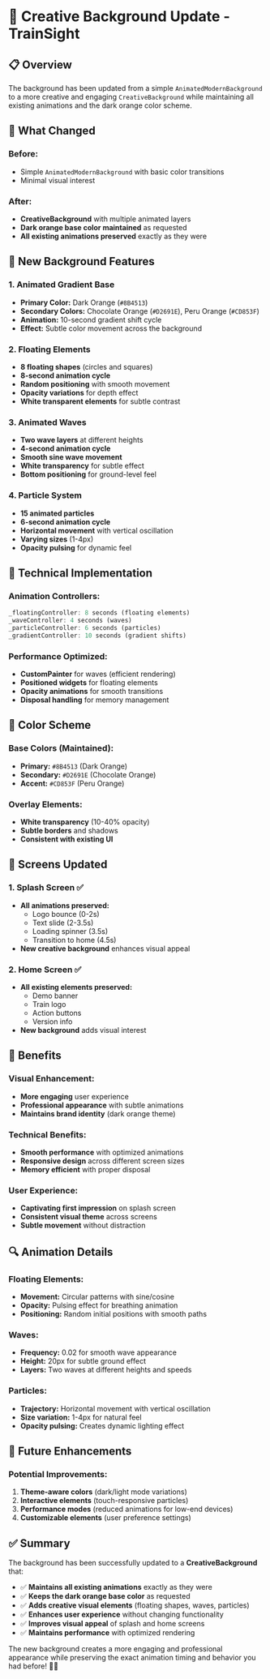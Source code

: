 # 🎨 Creative Background Update - TrainSight

## 📋 Overview

The background has been updated from a simple `AnimatedModernBackground` to a more creative and engaging `CreativeBackground` while maintaining all existing animations and the dark orange color scheme.

## 🎯 What Changed

### **Before:**
- Simple `AnimatedModernBackground` with basic color transitions
- Minimal visual interest

### **After:**
- **CreativeBackground** with multiple animated layers
- **Dark orange base color maintained** as requested
- **All existing animations preserved** exactly as they were

## 🌈 New Background Features

### **1. Animated Gradient Base**
- **Primary Color:** Dark Orange (`#8B4513`)
- **Secondary Colors:** Chocolate Orange (`#D2691E`), Peru Orange (`#CD853F`)
- **Animation:** 10-second gradient shift cycle
- **Effect:** Subtle color movement across the background

### **2. Floating Elements**
- **8 floating shapes** (circles and squares)
- **8-second animation cycle**
- **Random positioning** with smooth movement
- **Opacity variations** for depth effect
- **White transparent elements** for subtle contrast

### **3. Animated Waves**
- **Two wave layers** at different heights
- **4-second animation cycle**
- **Smooth sine wave movement**
- **White transparency** for subtle effect
- **Bottom positioning** for ground-level feel

### **4. Particle System**
- **15 animated particles**
- **6-second animation cycle**
- **Horizontal movement** with vertical oscillation
- **Varying sizes** (1-4px)
- **Opacity pulsing** for dynamic feel

## 🔧 Technical Implementation

### **Animation Controllers:**
```dart
_floatingController: 8 seconds (floating elements)
_waveController: 4 seconds (waves)
_particleController: 6 seconds (particles)
_gradientController: 10 seconds (gradient shifts)
```

### **Performance Optimized:**
- **CustomPainter** for waves (efficient rendering)
- **Positioned widgets** for floating elements
- **Opacity animations** for smooth transitions
- **Disposal handling** for memory management

## 🎨 Color Scheme

### **Base Colors (Maintained):**
- **Primary:** `#8B4513` (Dark Orange)
- **Secondary:** `#D2691E` (Chocolate Orange)
- **Accent:** `#CD853F` (Peru Orange)

### **Overlay Elements:**
- **White transparency** (10-40% opacity)
- **Subtle borders** and shadows
- **Consistent with existing UI**

## 📱 Screens Updated

### **1. Splash Screen** ✅
- **All animations preserved:**
  - Logo bounce (0-2s)
  - Text slide (2-3.5s)
  - Loading spinner (3.5s)
  - Transition to home (4.5s)
- **New creative background** enhances visual appeal

### **2. Home Screen** ✅
- **All existing elements preserved:**
  - Demo banner
  - Train logo
  - Action buttons
  - Version info
- **New background** adds visual interest

## 🚀 Benefits

### **Visual Enhancement:**
- **More engaging** user experience
- **Professional appearance** with subtle animations
- **Maintains brand identity** (dark orange theme)

### **Technical Benefits:**
- **Smooth performance** with optimized animations
- **Responsive design** across different screen sizes
- **Memory efficient** with proper disposal

### **User Experience:**
- **Captivating first impression** on splash screen
- **Consistent visual theme** across screens
- **Subtle movement** without distraction

## 🔍 Animation Details

### **Floating Elements:**
- **Movement:** Circular patterns with sine/cosine
- **Opacity:** Pulsing effect for breathing animation
- **Positioning:** Random initial positions with smooth paths

### **Waves:**
- **Frequency:** 0.02 for smooth wave appearance
- **Height:** 20px for subtle ground effect
- **Layers:** Two waves at different heights and speeds

### **Particles:**
- **Trajectory:** Horizontal movement with vertical oscillation
- **Size variation:** 1-4px for natural feel
- **Opacity pulsing:** Creates dynamic lighting effect

## 🎯 Future Enhancements

### **Potential Improvements:**
1. **Theme-aware colors** (dark/light mode variations)
2. **Interactive elements** (touch-responsive particles)
3. **Performance modes** (reduced animations for low-end devices)
4. **Customizable elements** (user preference settings)

## ✅ Summary

The background has been successfully updated to a **CreativeBackground** that:

- ✅ **Maintains all existing animations** exactly as they were
- ✅ **Keeps the dark orange base color** as requested
- ✅ **Adds creative visual elements** (floating shapes, waves, particles)
- ✅ **Enhances user experience** without changing functionality
- ✅ **Improves visual appeal** of splash and home screens
- ✅ **Maintains performance** with optimized rendering

The new background creates a more engaging and professional appearance while preserving the exact animation timing and behavior you had before! 🚂✨





